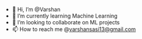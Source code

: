 - 👋 Hi, I’m @Varshan
- 🌱 I’m currently learning Machine Learning
- 💞️ I’m looking to collaborate on ML projects
- 📫 How to reach me @varshansasi13@gmail.com
  

<!---
Varshan30/Varshan30 is a ✨ special ✨ repository because its `README.md` (this file) appears on your GitHub profile.
You can click the Preview link to take a look at your changes.
--->
